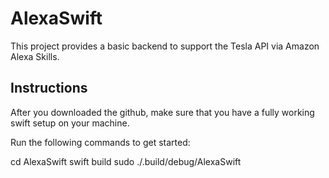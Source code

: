 # AlexaSwift

This project provides a basic backend to support the Tesla API via Amazon Alexa Skills.

## Instructions
After you downloaded the github, make sure that you have a fully working swift setup on your machine.
  
Run the following commands to get started:


cd AlexaSwift
swift build
sudo ./.build/debug/AlexaSwift
